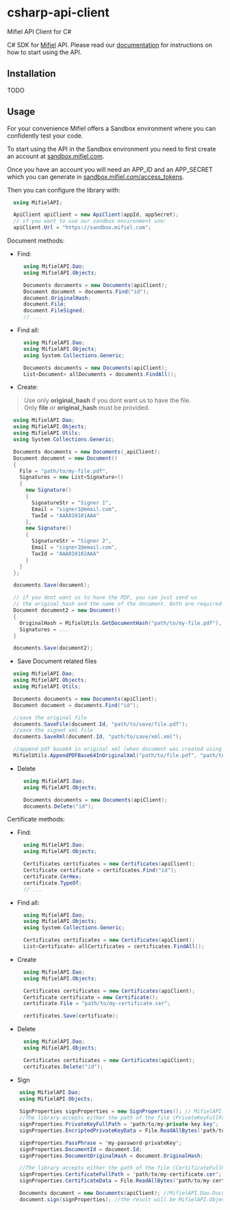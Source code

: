 # csharp-api-client
Mifiel API Client for C#

C# SDK for [Mifiel](https://www.mifiel.com) API.
Please read our [documentation](http://docs.mifiel.com/) for instructions on how to start using the API.

## Installation
TODO

## Usage

For your convenience Mifiel offers a Sandbox environment where you can confidently test your code.

To start using the API in the Sandbox environment you need to first create an account at [sandbox.mifiel.com](https://sandbox.mifiel.com).

Once you have an account you will need an APP_ID and an APP_SECRET which you can generate in [sandbox.mifiel.com/access_tokens](https://sandbox.mifiel.com/access_tokens).

Then you can configure the library with:

```csharp
  using MifielAPI;

  ApiClient apiClient = new ApiClient(appId, appSecret);
  // if you want to use our sandbox environment use:
  apiClient.Url = "https://sandbox.mifiel.com";
```

Document methods:

- Find:

  ```csharp
    using MifielAPI.Dao;
    using MifielAPI.Objects;

    Documents documents = new Documents(apiClient);
    Document document = documents.Find("id");
    document.OriginalHash;
    document.File;
    document.FileSigned;
    // ...
  ```

- Find all:

  ```csharp
    using MifielAPI.Dao;
    using MifielAPI.Objects;
    using System.Collections.Generic;

    Documents documents = new Documents(apiClient);
    List<Document> allDocuments = documents.FindAll();
  ```

- Create:

> Use only **original_hash** if you dont want us to have the file.<br>
> Only **file** or **original_hash** must be provided.

  ```csharp
    using MifielAPI.Dao;
    using MifielAPI.Objects;
    using MifielAPI.Utils;
    using System.Collections.Generic;

    Documents documents = new Documents(_apiClient);
    Document document = new Document()
    {
      File = "path/to/my-file.pdf",
      Signatures = new List<Signature>()
      {
        new Signature()
        {
          SignatureStr = "Signer 1",
          Email = "signer1@email.com",
          TaxId = "AAA010101AAA"
        },
        new Signature()
        {
          SignatureStr = "Signer 2",
          Email = "signer2@email.com",
          TaxId = "AAA010102AAA"
        }
      }
    };

    documents.Save(document);

    // if you dont want us to have the PDF, you can just send us
    // the original_hash and the name of the document. Both are required
    Document document2 = new Document()
    {
      OriginalHash = MifielUtils.GetDocumentHash("path/to/my-file.pdf"),
      Signatures = ...
    }

    documents.Save(document2);
  ```

- Save Document related files

```csharp
  using MifielAPI.Dao;
  using MifielAPI.Objects;
  using MifielAPI.Utils;

  Documents documents = new Documents(apiClient);
  Document document = documents.Find("id");

  //save the original file
  documents.SaveFile(document.Id, "path/to/save/file.pdf");
  //save the signed xml file
  documents.SaveXml(document.Id, "path/to/save/xml.xml");

  //append pdf base64 in original xml (when document was created using the hash)
  MifielUtils.AppendPDFBase64InOriginalXml("path/to/file.pdf", "path/to/originalXml", "path/to/newXml");
```

- Delete

  ```csharp
    using MifielAPI.Dao;
    using MifielAPI.Objects;

    Documents documents = new Documents(apiClient);
    documents.Delete("id");
  ```

Certificate methods:

- Find:

  ```csharp
    using MifielAPI.Dao;
    using MifielAPI.Objects;

    Certificates certificates = new Certificates(apiClient);
    Certificate certificate = certificates.Find("id");
    certificate.CerHex;
    certificate.TypeOf;
    // ...
  ```

- Find all:

  ```csharp
    using MifielAPI.Dao;
    using MifielAPI.Objects;
    using System.Collections.Generic;

    Certificates certificates = new Certificates(apiClient);
    List<Certificate> allCertificates = certificates.FindAll();
  ```

- Create

  ```csharp
    using MifielAPI.Dao;
    using MifielAPI.Objects;

    Certificates certificates = new Certificates(apiClient);
    Certificate certificate = new Certificate();
    certificate.File = "path/to/my-certificate.cer";

    certificates.Save(certificate);
  ```

- Delete

  ```csharp
    using MifielAPI.Dao;
    using MifielAPI.Objects;

    Certificates certificates = new Certificates(apiClient);
    certificates.Delete("id");
  ```
  
- Sign

```csharp
    using MifielAPI.Dao;
    using MifielAPI.Objects;
    
    SignProperties signProperties = new SignProperties(); // MifielAPI.Objects;
    //The library accepts either the path of the file (PrivateKeyFullPath) or its bytes (EncriptedPrivateKeyData)
    signProperties.PrivateKeyFullPath = 'path/to/my-private-key.key';
    signProperties.EncriptedPrivateKeyData = File.ReadAllBytes('path/to/my-private-key.key');

    signProperties.PassPhrase = 'my-password-privateKey';
    signProperties.DocumentId = document.Id;
    signProperties.DocumentOriginalHash = document.OriginalHash;

    //The library accepts either the path of the file (CertificateFullPath) or its bytes (CertificateData)
    signProperties.CertificateFullPath = 'path/to/my-certificate.cer';
    signProperties.CertificateData = File.ReadAllBytes('path/to/my-certificate.cer');

    Documents document = new Documents(apiClient); //MifielAPI.Dao.Document;
    document.sign(signProperties); //the result will be MifielAPI.Objects.Document;
    
  ```